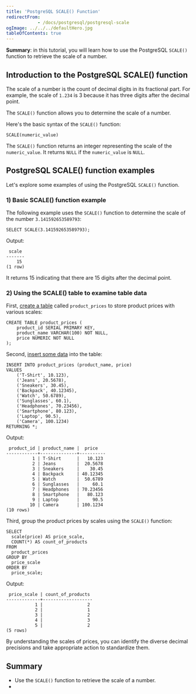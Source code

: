 ```yaml
---
title: 'PostgreSQL SCALE() Function'
redirectFrom: 
            - /docs/postgresql/postgresql-scale
ogImage: ../../../defaultHero.jpg
tableOfContents: true
---
```


**Summary**: in this tutorial, you will learn how to use the PostgreSQL `SCALE()` function to retrieve the scale of a number.



## Introduction to the PostgreSQL SCALE() function



The scale of a number is the count of decimal digits in its fractional part. For example, the scale of `1.234` is 3 because it has three digits after the decimal point.



The `SCALE()` function allows you to determine the scale of a number.



Here's the basic syntax of the `SCALE()` function:



```
SCALE(numeric_value)
```



The `SCALE()` function returns an integer representing the scale of the `numeric_value`. It returns `NULL` if the `numeric_value` is `NULL`.



## PostgreSQL SCALE() function examples



Let's explore some examples of using the PostgreSQL `SCALE()` function.



### 1) Basic SCALE() function example



The following example uses the `SCALE()` function to determine the scale of the number `3.141592653589793`:



```
SELECT SCALE(3.141592653589793);
```



Output:



```
 scale
-------
    15
(1 row)
```



It returns 15 indicating that there are 15 digits after the decimal point.



### 2) Using the SCALE() table to examine table data



First, [create a table](/docs/postgresql/postgresql-create-table) called `product_prices` to store product prices with various scales:



```
CREATE TABLE product_prices (
    product_id SERIAL PRIMARY KEY,
    product_name VARCHAR(100) NOT NULL,
    price NUMERIC NOT NULL
);
```



Second, [insert some data](/docs/postgresql/postgresql-insert-multiple-rows) into the table:



```
INSERT INTO product_prices (product_name, price)
VALUES
    ('T-Shirt', 10.123),
    ('Jeans', 20.5678),
    ('Sneakers', 30.45),
    ('Backpack', 40.12345),
    ('Watch', 50.6789),
    ('Sunglasses', 60.1),
    ('Headphones', 70.23456),
    ('Smartphone', 80.123),
    ('Laptop', 90.5),
    ('Camera', 100.1234)
RETURNING *;
```



Output:



```
 product_id | product_name |  price
------------+--------------+----------
          1 | T-Shirt      |   10.123
          2 | Jeans        |  20.5678
          3 | Sneakers     |    30.45
          4 | Backpack     | 40.12345
          5 | Watch        |  50.6789
          6 | Sunglasses   |     60.1
          7 | Headphones   | 70.23456
          8 | Smartphone   |   80.123
          9 | Laptop       |     90.5
         10 | Camera       | 100.1234
(10 rows)
```



Third, group the product prices by scales using the `SCALE()` function:



```
SELECT
  scale(price) AS price_scale,
  COUNT(*) AS count_of_products
FROM
  product_prices
GROUP BY
  price_scale
ORDER BY
  price_scale;
```



Output:



```
 price_scale | count_of_products
-------------+-------------------
           1 |                 2
           2 |                 1
           3 |                 2
           4 |                 3
           5 |                 2
(5 rows)
```



By understanding the scales of prices, you can identify the diverse decimal precisions and take appropriate action to standardize them.



## Summary



- Use the `SCALE()` function to retrieve the scale of a number.
- 
